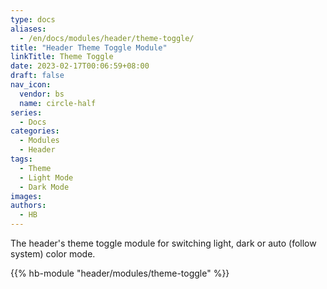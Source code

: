 ```yaml
---
type: docs
aliases:
  - /en/docs/modules/header/theme-toggle/
title: "Header Theme Toggle Module"
linkTitle: Theme Toggle
date: 2023-02-17T00:06:59+08:00
draft: false
nav_icon:
  vendor: bs
  name: circle-half
series:
  - Docs
categories:
  - Modules
  - Header
tags:
  - Theme
  - Light Mode
  - Dark Mode
images:
authors:
  - HB
---
```


The header's theme toggle module for switching light, dark or auto (follow system) color mode.

<!--more-->

{{% hb-module "header/modules/theme-toggle" %}}
